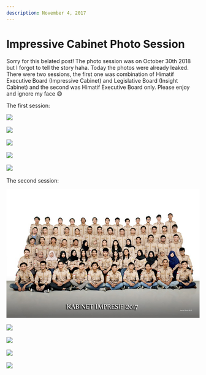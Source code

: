 ```yaml
---
description: November 4, 2017
---
```


# Impressive Cabinet Photo Session

Sorry for this belated post! The photo session was on October 30th 2018 but I forgot to tell the story haha. Today the photos were already leaked. There were two sessions, the first one was combination of Himatif Executive Board (Impressive Cabinet) and Legislative Board (Insight Cabinet) and the second was Himatif Executive Board only. Please enjoy and ignore my face 😅

The first session:

![](../../.gitbook/assets/002278\_8RP.jpg)

![](../../.gitbook/assets/ALBUMIMG\_2652-1024x683.jpg)

![](../../.gitbook/assets/ALBUMIMG\_2653-1024x683.jpg)

![](../../.gitbook/assets/ALBUMIMG\_2654-1024x683.jpg)

![](../../.gitbook/assets/FOTO-UTAMAC-20RPBLOKIMG\_2649-1024x683.jpg)

The second session:

![](../../.gitbook/assets/002279A.jpg)

![](../../.gitbook/assets/ALBUMIMG\_2660-1024x683.jpg)

![](../../.gitbook/assets/ALBUMIMG\_2663-1024x683.jpg)

![](../../.gitbook/assets/ALBUMIMG\_2665-1024x683.jpg)

![](../../.gitbook/assets/FOTO-UTAMAIMG\_2658-1024x683.jpg)
